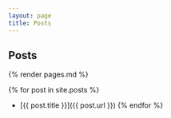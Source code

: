 ```yaml
---
layout: page
title: Posts
---
```

<h2>Posts</h2>
{% render pages.md %}

{% for post in site.posts %}
  * [{{ post.title }}]({{ post.url }})
{% endfor %}
